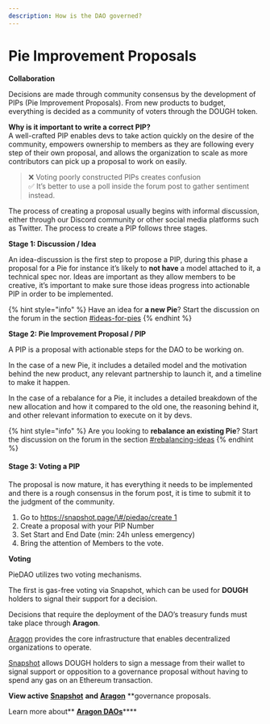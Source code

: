 ```yaml
---
description: How is the DAO governed?
---
```


# Pie Improvement Proposals

**Collaboration**  
  
Decisions are made through community consensus by the development of PIPs \(Pie Improvement Proposals\). From new products to budget, everything is decided as a community of voters through the DOUGH token.  
  
**Why is it important to write a correct PIP?**  
A well-crafted PIP enables devs to take action quickly on the desire of the community, empowers ownership to members as they are following every step of their own proposal, and allows the organization to scale as more contributors can pick up a proposal to work on easily.

> ❌  Voting poorly constructed PIPs creates confusion  
> ✅  It’s better to use a poll inside the forum post to gather sentiment instead.

  
The process of creating a proposal usually begins with informal discussion, either through our Discord community or other social media platforms such as Twitter. The process to create a PIP follows three stages.  
  
**Stage 1: Discussion / Idea**

An idea-discussion is the first step to propose a PIP, during this phase a proposal for a Pie for instance it’s likely to **not have** a model attached to it, a technical spec nor. Ideas are important as they allow members to be creative, it’s important to make sure those ideas progress into actionable PIP in order to be implemented.

{% hint style="info" %}
Have an idea for **a new Pie**? Start the discussion on the forum in the section [\#ideas-for-pies](https://forum.piedao.org/c/idea/5)
{% endhint %}

**Stage 2: Pie Improvement Proposal / PIP**

A PIP is a proposal with actionable steps for the DAO to be working on.

In the case of a new Pie, it includes a detailed model and the motivation behind the new product, any relevant partnership to launch it, and a timeline to make it happen.

In the case of a rebalance for a Pie, it includes a detailed breakdown of the new allocation and how it compared to the old one, the reasoning behind it, and other relevant information to execute on it by devs.

{% hint style="info" %}
Are you looking to **rebalance an existing Pie**? Start the discussion on the forum in the section [\#rebalancing-ideas](https://forum.piedao.org/c/rebalancing-ideas/11)
{% endhint %}

#### Stage 3: Voting a PIP

The proposal is now mature, it has everything it needs to be implemented and there is a rough consensus in the forum post, it is time to submit it to the judgment of the community.

1. Go to [https://snapshot.page/\#/piedao/create 1](https://snapshot.page/#/piedao/create)
2. Create a proposal with your PIP Number
3. Set Start and End Date \(min: 24h unless emergency\)
4. Bring the attention of Members to the vote.

**Voting**

PieDAO utilizes two voting mechanisms.   
  
The first is gas-free voting via Snapshot, which can be used for **DOUGH** holders to signal their support for a decision.

Decisions that require the deployment of the DAO’s treasury funds must take place through **Aragon**.  
  
[Aragon](https://aragon.org/) provides the core infrastructure that enables decentralized organizations to operate.  
  
[Snapshot](https://docs.snapshot.page/) allows DOUGH holders to sign a message from their wallet to signal support or opposition to a governance proposal without having to spend any gas on an Ethereum transaction.  
  
**View active** [**Snapshot**](https://snapshot.page/#/piedao/) **and** [**Aragon**](https://client.aragon.org/?#/piedao/) **governance proposals.  
  
Learn more about** [**Aragon DAOs**](https://www.placeholder.vc/blog/2020/5/7/aragon-daos)\*\*\*\*


